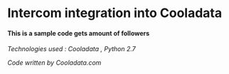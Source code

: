 # Intercom integration into Cooladata

#### This is a sample code gets amount of followers

*Technologies used :  Cooladata , Python 2.7*

*Code written by Cooladata.com*
